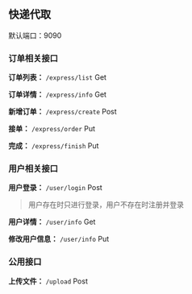 ## 快递代取

默认端口：9090

### 订单相关接口
**订单列表：** `/express/list` Get

**订单详情：** `/express/info` Get

**新增订单：** `/express/create` Post

**接单：** `/express/order` Put

**完成：** `/express/finish` Put

### 用户相关接口
**用户登录：** `/user/login` Post
>用户存在时只进行登录，用户不存在时注册并登录

**用户详情：** `/user/info` Get

**修改用户信息：** `/user/info` Put

### 公用接口
**上传文件：** `/upload` Post


